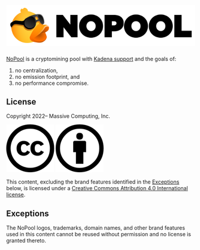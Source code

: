 # ![NoPool](nopool.png)

[NoPool](https://nopool.com/) is a cryptomining pool with
[Kadena support](https://github.com/kadena-io) and the goals of:

1. no centralization,
2. no emission footprint, and
3. no performance compromise.

## License

Copyright 2022– Massive Computing, Inc.

![Creative Commons](cc.svg) ![Attribution](by.svg)

This content, excluding the brand features identified in the [Exceptions](#exceptions) below, is
licensed under a
[Creative Commons Attribution 4.0 International license](https://creativecommons.org/licenses/by/4.0/).

## Exceptions

The NoPool logos, trademarks, domain names, and other brand features used in this content cannot be
reused without permission and no license is granted thereto.
